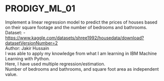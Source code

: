 # PRODIGY_ML_01
Implement a linear regression model to predict the prices of houses based on their square footage and the number of bedrooms and bathrooms.
<br>
Dataset: - https://www.kaggle.com/datasets/shree1992/housedata/download?datasetVersionNumber=2
<br>
Author: Jakir Hussain
<br>
I was able to apply my knowledge from what I am learning in IBM Machine Learning with Python. <br>
Here, I have used multiple regression/estimation. <br>
Number of bedrooms and bathrooms, and square foot area as independent value.
